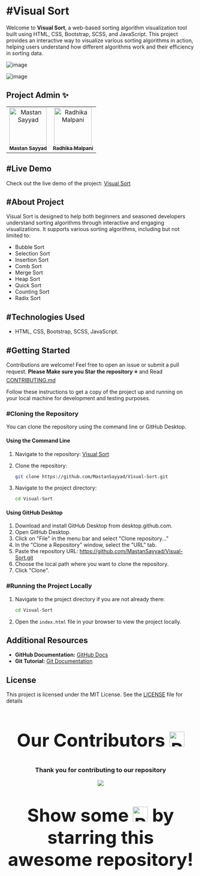 # #Visual Sort 

Welcome to **Visual Sort**, a web-based sorting algorithm visualization tool built using HTML, CSS, Bootstrap, SCSS, and JavaScript. This project provides an interactive way to visualize various sorting algorithms in action, helping users understand how different algorithms work and their efficiency in sorting data.

![image](https://github.com/user-attachments/assets/3c613e72-1a56-4922-a39b-9e40d73adead)

![image](https://github.com/user-attachments/assets/f6ffbeae-6a48-4e49-8b3c-a480de4eff7e)

##  Project Admin ✨

<table align="center">
  <tr>
<td align="center"><a href="https://github.com/MastanSayyad"><img src="https://media.licdn.com/dms/image/D4D03AQH5h5wjzu5JCw/profile-displayphoto-shrink_400_400/0/1720377064846?e=1726099200&v=beta&t=yEkMjvHLm06OHyiDKMX_ZSRA_-Lqq1oZY8-ukd-dW0E" width="100px;" alt="Mastan Sayyad"/><br /><sub><b>Mastan Sayyad</b></sub></a></td>
<td align="center"><a href="https://github.com/RadhikaMalpani1702"><img src="https://avatars.githubusercontent.com/u/163530398?v=4" width="100px;" alt="Radhika Malpani"/><br /><sub><b>Radhika Malpani</b></sub></a></td>
 </tr>
</table>

## #Live Demo

Check out the live demo of the project: [Visual Sort](https://visual-sort-pink.vercel.app/)

## #About Project

Visual Sort is designed to help both beginners and seasoned developers understand sorting algorithms through interactive and engaging visualizations. It supports various sorting algorithms, including but not limited to:

- Bubble Sort
- Selection Sort
- Insertion Sort
- Comb Sort
-  Merge Sort
-  Heap Sort
-  Quick Sort
-  Counting Sort
-  Radix Sort

## #Technologies Used

- HTML, CSS, Bootstrap, SCSS, JavaScript.

## #Getting Started

Contributions are welcome! Feel free to open an issue or submit a pull request. 
**Please Make sure you Star the repository ⭐** and Read [CONTRIBUTING.md](https://github.com/MastanSayyad/Visual-Sort/blob/main/CONTRIBUTING.md)


Follow these instructions to get a copy of the project up and running on your local machine for development and testing purposes.

### #Cloning the Repository

You can clone the repository using the command line or GitHub Desktop.

#### Using the Command Line

1. Navigate to the repository: [Visual Sort](https://github.com/MastanSayyad/Visual-Sort)
2. Clone the repository:

   ```bash
   git clone https://github.com/MastanSayyad/Visual-Sort.git
   ```
3. Navigate to the project directory:
   ```bash
   cd Visual-Sort
   ```

#### Using GitHub Desktop
1. Download and install GitHub Desktop from desktop.github.com.
2. Open GitHub Desktop.
3. Click on "File" in the menu bar and select "Clone repository..."
4. In the "Clone a Repository" window, select the "URL" tab.
5. Paste the repository URL: https://github.com/MastanSayyad/Visual-Sort.git
6. Choose the local path where you want to clone the repository.
7. Click "Clone".


### #Running the Project Locally
1. Navigate to the project directory if you are not already there:

   ```bash
   cd Visual-Sort
    ```
2. Open the `index.html` file in your browser to view the project locally.



## Additional Resources

- **GitHub Documentation:** [GitHub Docs](https://docs.github.com/)
- **Git Tutorial:** [Git Documentation](https://git-scm.com/doc)

## License
This project is licensed under the MIT License. See the [LICENSE](https://github.com/MastanSayyad/Visual-Sort/blob/main/LICENSE) file for details



<div align="center">
  <h2 style="font-size:3rem;">Our Contributors <img src="https://raw.githubusercontent.com/Tarikul-Islam-Anik/Animated-Fluent-Emojis/master/Emojis/Smilies/Red%20Heart.png" alt="Red Heart" width="40" height="40" /></h2>
  <h3>Thank you for contributing to our repository</h3>

  <a href="https://github.com/MastanSayyad/Visual-Sort/graphs/contributors">
    <img src="https://contributors-img.web.app/image?repo=MastanSayyad/Visual-Sort"/>
  </a>

  <p style="font-family:var(--ff-philosopher);font-size:3rem;"><b>Show some <img src="https://raw.githubusercontent.com/Tarikul-Islam-Anik/Animated-Fluent-Emojis/master/Emojis/Smilies/Red%20Heart.png" alt="Red Heart" width="40" height="40" /> by starring this awesome repository!</b></p>
</div>



